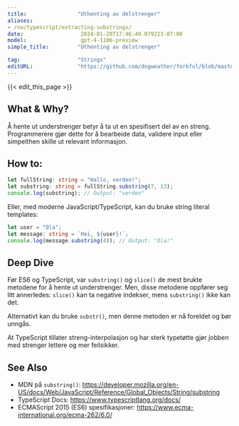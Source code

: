 ```yaml
---
title:                "Uthenting av delstrenger"
aliases:
- /no/typescript/extracting-substrings/
date:                  2024-01-20T17:46:40.079223-07:00
model:                 gpt-4-1106-preview
simple_title:         "Uthenting av delstrenger"

tag:                  "Strings"
editURL:              "https://github.com/dogweather/forkful/blob/master/content/no/typescript/extracting-substrings.md"
---
```


{{< edit_this_page >}}

## What & Why?
Å hente ut understrenger betyr å ta ut en spesifisert del av en streng. Programmerere gjør dette for å bearbeide data, validere input eller simpelthen skille ut relevant informasjon.

## How to:
```TypeScript
let fullString: string = "Hallo, verden!";
let substring: string = fullString.substring(7, 13);
console.log(substring); // Output: "verden"
```

Eller, med moderne JavaScript/TypeScript, kan du bruke string literal templates:

```TypeScript
let user = "Ola";
let message: string = `Hei, ${user}!`;
console.log(message.substring(4)); // Output: "Ola!"
```

## Deep Dive
Før ES6 og TypeScript, var `substring()` og `slice()` de mest brukte metodene for å hente ut understrenger. Men, disse metodene oppfører seg litt annerledes: `slice()` kan ta negative indekser, mens `substring()` ikke kan det.

Alternativt kan du bruke `substr()`, men denne metoden er nå foreldet og bør unngås.

At TypeScript tillater streng-interpolasjon og har sterk typetøtte gjør jobben med strenger lettere og mer feilsikker.

## See Also
- MDN på `substring()`: https://developer.mozilla.org/en-US/docs/Web/JavaScript/Reference/Global_Objects/String/substring
- TypeScript Docs: https://www.typescriptlang.org/docs/
- ECMAScript 2015 (ES6) spesifikasjoner: https://www.ecma-international.org/ecma-262/6.0/
